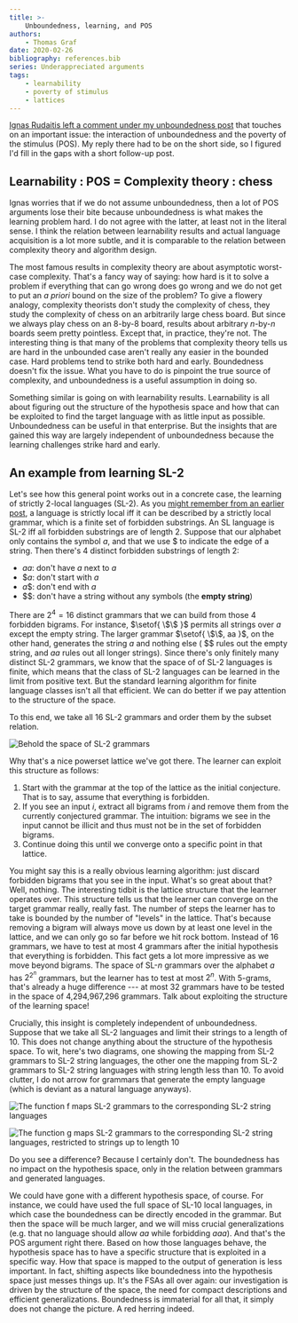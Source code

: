 ```yaml
---
title: >-
    Unboundedness, learning, and POS
authors:
    - Thomas Graf
date: 2020-02-26
bibliography: references.bib
series: Underappreciated arguments
tags:
    - learnability
    - poverty of stimulus
    - lattices
---
```


<!-- START_SUMMARY_BLOCK -->
[Ignas Rudaitis left a comment under my unboundedness post]({filename}2020-02-20_graf_underappreciated_unboundedness.md) that touches on an important issue: the interaction of unboundedness and the poverty of the stimulus (POS).
My reply there had to be on the short side, so I figured I'd fill in the gaps with a short follow-up post.
<!-- END_SUMMARY_BLOCK -->

## Learnability : POS = Complexity theory : chess

Ignas worries that if we do not assume unboundedness, then a lot of POS arguments lose their bite because unboundedness is what makes the learning problem hard.
I do not agree with the latter, at least not in the literal sense.
I think the relation between learnability results and actual language acquisition is a lot more subtle, and it is comparable to the relation between complexity theory and algorithm design.

The most famous results in complexity theory are about asymptotic worst-case complexity.
That's a fancy way of saying: how hard is it to solve a problem if everything that can go wrong does go wrong and we do not get to put an *a priori* bound on the size of the problem?
To give a flowery analogy, complexity theorists don't study the complexity of chess, they study the complexity of chess on an arbitrarily large chess board.
But since we always play chess on an 8-by-8 board, results about arbitrary $n$-by-$n$ boards seem pretty pointless.
Except that, in practice, they're not.
The interesting thing is that many of the problems that complexity theory tells us are hard in the unbounded case aren't really any easier in the bounded case.
Hard problems tend to strike both hard and early.
Boundedness doesn't fix the issue.
What you have to do is pinpoint the true source of complexity, and unboundedness is a useful assumption in doing so.

Something similar is going on with learnability results.
Learnability is all about figuring out the structure of the hypothesis space and how that can be exploited to find the target language with as little input as possible.
Unboundedness can be useful in that enterprise.
But the insights that are gained this way are largely independent of unboundedness because the learning challenges strike hard and early.

## An example from learning SL-2

Let's see how this general point works out in a concrete case, the learning of strictly 2-local languages (SL-2).
As you [might remember from an earlier post]({filename}/Tutorials/locality_sltsl.md), a language is strictly local iff it can be described by a strictly local grammar, which is a finite set of forbidden substrings.
An SL language is SL-2 iff all forbidden substrings are of length 2.
Suppose that our alphabet only contains the symbol $a$, and that we use $\$$ to indicate the edge of a string.
Then there's 4 distinct forbidden substrings of length 2:

- $aa$: don't have $a$ next to $a$
- $\$a$: don't start with $a$
- $a\$$: don't end with $a$
- $\$\$$: don't have a string without any symbols (the **empty string**)

There are $2^4 = 16$ distinct grammars that we can build from those 4 forbidden bigrams.
For instance, $\setof{ \$\$ }$ permits all strings over $a$ except the empty string.
The larger grammar $\setof{ \$\$, aa }$, on the other hand, generates the string $a$ and nothing else ( $\$\$$ rules out the empty string, and $aa$ rules out all longer strings).
Since there's only finitely many distinct SL-2 grammars, we know that the space of of SL-2 languages is finite, which means that the class of SL-2 languages can be learned in the limit from positive text.
But the standard learning algorithm for finite language classes isn't all that efficient.
We can do better if we pay attention to the structure of the space.

To this end, we take all 16 SL-2 grammars and order them by the subset relation.

![Behold the space of SL-2 grammars]({static}/img/thomas/underappreciated_unboundedness_pos/sl2_lattice.tex})

Why that's a nice powerset lattice we've got there.
The learner can exploit this structure as follows:

1. Start with the grammar at the top of the lattice as the initial conjecture.
   That is to say, assume that everything is forbidden.
1. If you see an input *i*, extract all bigrams from *i* and remove them from the currently conjectured grammar.
   The intuition: bigrams we see in the input cannot be illicit and thus must not be in the set of forbidden bigrams.
1. Continue doing this until we converge onto a specific point in that lattice.

You might say this is a really obvious learning algorithm: just discard forbidden bigrams that you see in the input.
What's so great about that?
Well, nothing.
The interesting tidbit is the lattice structure that the learner operates over.
This structure tells us that the learner can converge on the target grammar really, really fast.
The number of steps the learner has to take is bounded by the number of "levels" in the lattice.
That's because removing a bigram will always move us down by at least one level in the lattice, and we can only go so far before we hit rock bottom.
Instead of 16 grammars, we have to test at most 4 grammars after the initial hypothesis that everything is forbidden.
This fact gets a lot more impressive as we move beyond bigrams.
The space of SL-$n$ grammars over the alphabet $a$ has $2^{2^n}$ grammars, but the learner has to test at most $2^n$.
With 5-grams, that's already a huge difference --- at most 32 grammars have to be tested in the space of 4,294,967,296 grammars.
Talk about exploiting the structure of the learning space!

Crucially, this insight is completely independent of unboundedness.
Suppose that we take all SL-2 languages and limit their strings to a length of 10.
This does not change anything about the structure of the hypothesis space.
To wit, here's two diagrams, one showing the mapping from SL-2 grammars to SL-2 string languages, the other one the mapping from SL-2 grammars to SL-2 string languages with string length less than 10.
To avoid clutter, I do not arrow for grammars that generate the empty language (which is deviant as a natural language anyways).

![The function $f$ maps SL-2 grammars to the corresponding SL-2 string languages]({static}/img/thomas/underappreciated_unboundedness_pos/sl2_unbounded.tex})

![The function $g$ maps SL-2 grammars to the corresponding SL-2 string languages, restricted to strings up to length 10]({static}/img/thomas/underappreciated_unboundedness_pos/sl2_bounded.tex})

Do you see a difference?
Because I certainly don't.
The boundedness has no impact on the hypothesis space, only in the relation between grammars and generated languages.

We could have gone with a different hypothesis space, of course.
For instance, we could have used the full space of SL-10 local languages, in which case the boundedness can be directly encoded in the grammar.
But then the space will be much larger, and we will miss crucial generalizations (e.g. that no language should allow *aa* while forbidding *aaa*).
And that's the POS argument right there.
Based on how those languages behave, the hypothesis space has to have a specific structure that is exploited in a specific way.
How that space is mapped to the output of generation is less important.
In fact, shifting aspects like boundedness into the hypothesis space just messes things up.
It's the FSAs all over again: our investigation is driven by the structure of the space, the need for compact descriptions and efficient generalizations.
Boundedness is immaterial for all that, it simply does not change the picture.
A red herring indeed.
